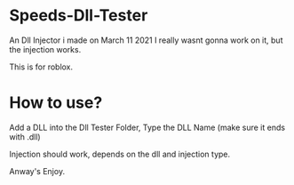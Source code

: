 # Speeds-Dll-Tester

An Dll Injector i made on March 11 2021
I really wasnt gonna work on it, but the injection works.

This is for roblox.

# How to use?
Add a DLL into the Dll Tester Folder, Type the DLL Name (make sure it ends with .dll)

Injection should work, depends on the dll and injection type.

Anway's Enjoy.

